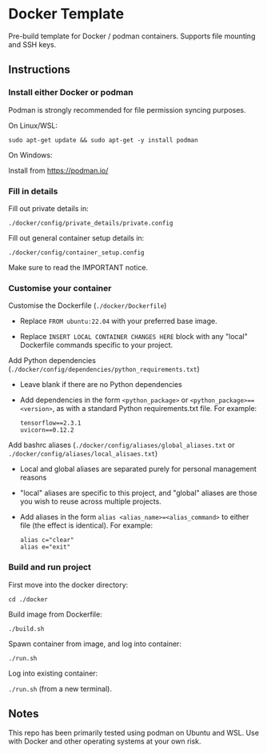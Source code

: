 # Docker Template 

Pre-build template for Docker / podman containers. Supports file mounting and SSH keys.

## Instructions 

### Install either Docker or podman 

Podman is strongly recommended for file permission syncing purposes. 

On Linux/WSL: 

`sudo apt-get update && sudo apt-get -y install podman`

On Windows:

Install from https://podman.io/

### Fill in details 

Fill out private details in: 

`./docker/config/private_details/private.config` 

Fill out general container setup details in: 

`./docker/config/container_setup.config`

Make sure to read the IMPORTANT notice. 

### Customise your container 

Customise the Dockerfile (`./docker/Dockerfile`)

- Replace `FROM ubuntu:22.04` with your preferred base image. 

- Replace `INSERT LOCAL CONTAINER CHANGES HERE` block with any "local" Dockerfile commands specific to your project. 

Add Python dependencies (`./docker/config/dependencies/python_requirements.txt`)

- Leave blank if there are no Python dependencies 

- Add dependencies in the form `<python_package>` or `<python_package>==<version>`, as with a standard Python requirements.txt file. For example: 

  ```
  tensorflow==2.3.1
  uvicorn==0.12.2
  ```

Add bashrc aliases (`./docker/config/aliases/global_aliases.txt` or `./docker/config/aliases/local_alisaes.txt`)

- Local and global aliases are separated purely for personal management reasons

- "local" aliases are specific to this project, and "global" aliases are those you wish to reuse across multiple projects. 

- Add aliases in the form `alias <alias_name>=<alias_command>` to either file (the effect is identical). For example: 

  ```
  alias c="clear"
  alias e="exit"
  ```

### Build and run project 

First move into the docker directory:

`cd ./docker`

Build image from Dockerfile: 

`./build.sh`

Spawn container from image, and log into container:

`./run.sh`

Log into existing container: 

`./run.sh` (from a new terminal). 

## Notes 

This repo has been primarily tested using podman on Ubuntu and WSL. Use with Docker and other operating systems at your own risk.
